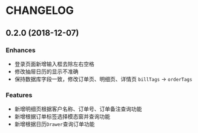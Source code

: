 # CHANGELOG

## 0.2.0 (2018-12-07)

### Enhances

* 登录页面新增输入框去除左右空格
* 修改抽屉日历的显示不准确
* 保持数据库字段一致，修改订单页、明细页、详情页 `billTags` -> `orderTags`

### Features

* 新增明细页根据客户名称、订单号、订单备注查询功能
* 新增根据订单标签选择模态窗并查询功能
* 新增根据日历`Drawer`查询订单功能